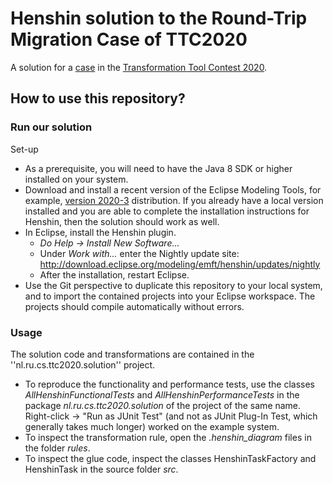 # Henshin solution to the Round-Trip Migration Case of TTC2020

A solution for a [case](https://github.com/lbeurerkellner/ttc2020) in the [Transformation Tool Contest 2020](http://www.transformation-tool-contest.eu/).

## How to use this repository? ##

### Run our solution ###

Set-up

* As a prerequisite, you will need to have the Java 8 SDK or higher installed on your system.
* Download and install a recent version of the Eclipse Modeling Tools, for example, [version 2020-3](https://www.eclipse.org/downloads/packages/release/2020-03/r/eclipse-modeling-tools) distribution. If you already have a local version installed and you are able to complete the installation instructions for Henshin, then the solution should work as well.
* In Eclipse, install the Henshin plugin.
    * *Do Help -> Install New Software...*
    * Under *Work with...* enter the Nightly update site: http://download.eclipse.org/modeling/emft/henshin/updates/nightly
    * After the installation, restart Eclipse.
* Use the Git perspective to duplicate this repository to your local system, and to import the contained projects into your Eclipse workspace. The projects should compile automatically without errors.

### Usage ###

The solution code and transformations are contained  in the ''nl.ru.cs.ttc2020.solution'' project.

* To reproduce the functionality and performance tests, use the classes *AllHenshinFunctionalTests*  and *AllHenshinPerformanceTests* in the  package *nl.ru.cs.ttc2020.solution*  of the project of the same name. Right-click -> "Run as JUnit Test"  (and not as JUnit Plug-In Test, which generally takes much longer) worked on the example system.
* To inspect the transformation rule, open the *.henshin_diagram* files in the folder *rules*. 
* To inspect the glue code, inspect the classes HenshinTaskFactory and HenshinTask in the source folder *src*.
